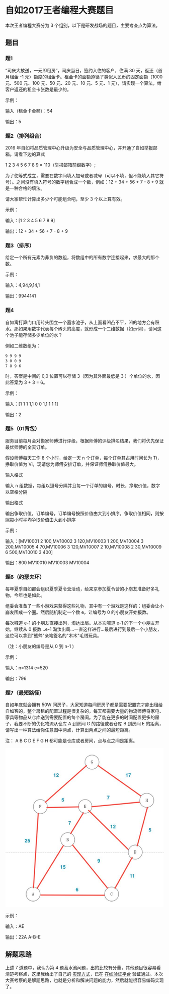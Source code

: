 自如2017王者编程大赛题目
===========

本次王者编程大赛分为 3 个组别，以下是研发战场的题目，主要考查点为算法。

## 题目

### 题1

“司庆大放送，一元即租房”，司庆当日，签约入住的客户，住满 30 天，返还（首月租金 -1 元）额度的租金卡。租金卡的面额遵循了类似人民币的固定面额（1000 元、500 元、100 元、50 元、20 元、10 元、5 元、1 元），请实现一个算法，给客户返还的租金卡张数是最少的。

示例：

输入（租金卡金额）：54

输出：5

### 题2（排列组合）

2016 年自如将品质管理中心升级为安全与品质管理中心，并开通了自如举报邮箱。请看下边的算式

1 2 3 4 5 6 7 8 9 = 110（举报邮箱前缀数字）; 

为了使等式成立，需要在数字间填入加号或者减号（可以不填，但不能填入其它符号）。之间没有填入符号的数字组合成一个数，例如：12 + 34 + 56 + 7 - 8 + 9 就是一种合格的填法。

请大家帮忙计算出多少个可能组合吧，至少 3 个以上算有效。

示例：

输入：[1 2 3 4 5 6 7 8 9]

输出：12 + 34 + 56 + 7 - 8 + 9

### 题3（排序）

给定一个所有元素为非负的数组，将数组中的所有数字连接起来，求最大的那个数。

示例：

输入：4,94,9,14,1

输出：9944141

### 题4

自如寓打算门口用砖头围立一个蓄水池子，从上面看凹凸不平，凹的地方会有积水。那如果用数字代表每个砖头的高度，就形成一个二维数据（如示例），请问这个池子能存储多少单位的水？

例如二维数组为：

```
9 9 9 9
3 0 0 9
7 8 9 6
```

时，答案是中间的 0,0 位置可以存储 3（因为其外面最低是 3 ）个单位的水，因此答案为 3 + 3 = 6。

示例：

输入：[1 1 1 1,1 0 0 1,1 1 1 1]

输出：2

### 题5（01背包）

服务目前每月会对搬家师傅进行评级，根据师傅的评级排名结果，我们将优先保证最优师傅的全天订单。

假设师傅每天工作 8 个小时，给定一天 n 个订单，每个订单其占用时间长为 Ti，挣取价值为 Vi，现请您为师傅安排订单，并保证师傅挣取价值最大。

输入格式

输入 n 组数据，每组以逗号分隔并且每一个订单的编号，时长，挣取价值，数字以空格分隔

输出格式

输出争取价值，订单编号，订单编号按照价值由大到小排序，争取价值相同，则按照每小时平均争取价值由大到小排序

示例：

输入：[MV10001 2 100,MV10002 3 120,MV10003 1 200,MV10004 3 200,MV10005 4 70,MV10006 3 120,MV10007 2 10,MV10008 2 30,MV10009 6 500,MV10010 3 400]

输出：800 MV10010 MV10003 MV10004

### 题6（约瑟夫环）

每年夏季自如都会组织夏季夏令营活动，给来京参加夏令营的小崩友准备好多礼物，今年也是如此。

组委会准备了一些小游戏来获得这些礼物，其中有一个游戏是这样的：组委会让小崩友围成一个圈。然后随机制定一个数 e，让编号为 0 的小朋友开始报数。

每次喊道 e-1 的小朋友直接出列，淘达出局。从本次喊道 e-1 的下一个小朋友开始，继续从 0 报数...e-1 淘汰出局...一直这样进行...最后进行到最后一个小朋友，这位可以拿到"熊帅"亲笔签名的"木木"毛绒玩具。

（注：小朋友的编号是从 0 到 n-1 )

示例：

输入：n=1314 e=520

输出：796

### 题7（最短路径）

自如年底就会拥有 50W 间房子，大家知道每间房房子都是需要配置完才能出租给自如客的，整个房租的配置过程是很复杂的，每天都需要大量的物流师傅将家电、家具等物品从仓库送到需要配置的每个房间。为了能在更多的时间配置更多的房子，我要不断的优化物流从仓库 A 到房间 G 的路径或者仓库 B 到房间 E 的距离，请写出一种算法给你任意图中两点，计算出两点之间的最短距离。

注： A B C D E F G H 都可能是仓库或者房间，点与点之间是距离。

![](https://github.com/fan-haobai/2017-ziroom-king/blob/master/point.png)

示例：

输入：AE

输出：22A A-B-E

## 解题思路

上述 7 道题中，我认为第 4 题蓄水池问题，出的比较有分量，其他题目很容易看清楚考察点，这里我给出了自己的 [实现方式](https://github.com/fan-haobai/2017-ziroom-king/tree/master/src)，已在 [在线验证平台](http://www.anycodes.cn/zh/) 验证通过。本次大赛考察的是解题思路，也就是分析和解决问题的能力，然后就能很容易编码实现了。